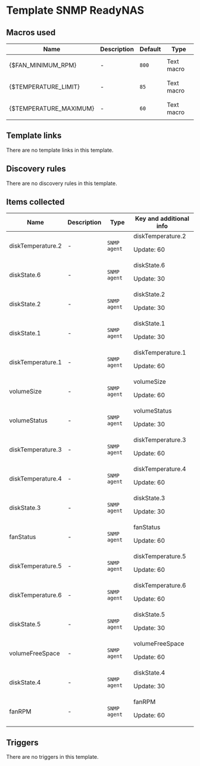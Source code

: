 # Template SNMP ReadyNAS

## Macros used

|Name|Description|Default|Type|
|----|-----------|-------|----|
|{$FAN_MINIMUM_RPM}|<p>-</p>|`800`|Text macro|
|{$TEMPERATURE_LIMIT}|<p>-</p>|`85`|Text macro|
|{$TEMPERATURE_MAXIMUM}|<p>-</p>|`60`|Text macro|


## Template links

There are no template links in this template.

## Discovery rules

There are no discovery rules in this template.

## Items collected

|Name|Description|Type|Key and additional info|
|----|-----------|----|----|
|diskTemperature.2|<p>-</p>|`SNMP agent`|diskTemperature.2<p>Update: 60</p>|
|diskState.6|<p>-</p>|`SNMP agent`|diskState.6<p>Update: 30</p>|
|diskState.2|<p>-</p>|`SNMP agent`|diskState.2<p>Update: 30</p>|
|diskState.1|<p>-</p>|`SNMP agent`|diskState.1<p>Update: 30</p>|
|diskTemperature.1|<p>-</p>|`SNMP agent`|diskTemperature.1<p>Update: 60</p>|
|volumeSize|<p>-</p>|`SNMP agent`|volumeSize<p>Update: 60</p>|
|volumeStatus|<p>-</p>|`SNMP agent`|volumeStatus<p>Update: 30</p>|
|diskTemperature.3|<p>-</p>|`SNMP agent`|diskTemperature.3<p>Update: 60</p>|
|diskTemperature.4|<p>-</p>|`SNMP agent`|diskTemperature.4<p>Update: 60</p>|
|diskState.3|<p>-</p>|`SNMP agent`|diskState.3<p>Update: 30</p>|
|fanStatus|<p>-</p>|`SNMP agent`|fanStatus<p>Update: 60</p>|
|diskTemperature.5|<p>-</p>|`SNMP agent`|diskTemperature.5<p>Update: 60</p>|
|diskTemperature.6|<p>-</p>|`SNMP agent`|diskTemperature.6<p>Update: 60</p>|
|diskState.5|<p>-</p>|`SNMP agent`|diskState.5<p>Update: 30</p>|
|volumeFreeSpace|<p>-</p>|`SNMP agent`|volumeFreeSpace<p>Update: 60</p>|
|diskState.4|<p>-</p>|`SNMP agent`|diskState.4<p>Update: 30</p>|
|fanRPM|<p>-</p>|`SNMP agent`|fanRPM<p>Update: 60</p>|


## Triggers

There are no triggers in this template.

